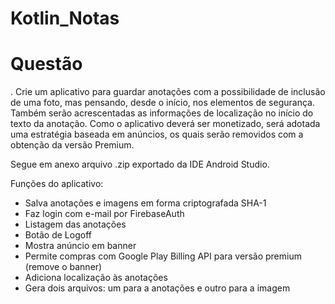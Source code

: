 # Kotlin_Notas
# Questão 
. Crie um aplicativo para guardar anotações com a possibilidade de inclusão de uma foto, mas pensando, desde o início, nos elementos de segurança. Também serão acrescentadas as informações de localização no início do texto da anotação. Como o aplicativo deverá ser monetizado, será adotada uma estratégia baseada em anúncios, os quais serão removidos com a obtenção da versão Premium.

Segue em anexo arquivo .zip exportado da IDE Android Studio.

Funções do aplicativo:
- Salva anotações e imagens em forma criptografada SHA-1
- Faz login com e-mail por FirebaseAuth
- Listagem das anotações
- Botão de Logoff
- Mostra anúncio em banner
- Permite compras com Google Play Billing API para versão premium (remove o banner)
- Adiciona localização às anotações
- Gera dois arquivos: um para a anotações e outro para a imagem
